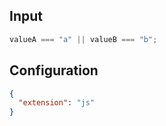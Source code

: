 

## Input
```javascript input
valueA === "a" || valueB === "b";
```

## Configuration
```json configuration
{
  "extension": "js"
}
```
